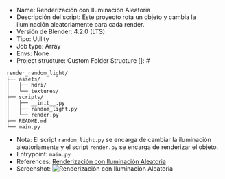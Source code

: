 - Name: Renderización con Iluminación Aleatoria
- Descripción del script: Este proyecto rota un objeto y cambia la iluminación aleatoriamente para cada render.
- Versión de Blender: 4.2.0 (LTS)
- Tipo: Utility
- Job type: Array
- Envs: None
- Project structure: Custom Folder Structure
[]: #
```plaintext
render_random_light/
├── assets/
│   ├── hdri/
│   └── textures/
├── scripts/
│   ├── __init__.py
│   ├── random_light.py
│   └── render.py
├── README.md
└── main.py
```
- Nota: El script `random_light.py` se encarga de cambiar la iluminación aleatoriamente y el script `render.py` se encarga de renderizar el objeto.
- Entrypoint: `main.py`
- References: [Renderización con Iluminación Aleatoria]()
- Screenshot: ![Renderización con Iluminación Aleatoria](https://i.imgur.com/1Q2J9Q4.png)

